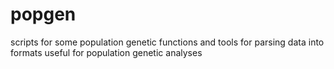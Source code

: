 # popgen
scripts for some population genetic functions and tools for parsing data into formats useful for population genetic analyses 
